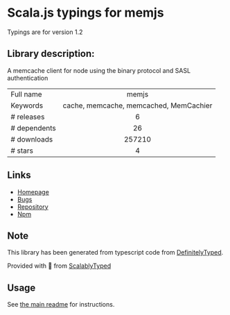 
# Scala.js typings for memjs

Typings are for version 1.2

## Library description:
A memcache client for node using the binary protocol and SASL authentication

|                    |                 |
| ------------------ | :-------------: |
| Full name          | memjs |
| Keywords           | cache, memcache, memcached, MemCachier |
| # releases         | 6 |
| # dependents       | 26 |
| # downloads        | 257210 |
| # stars            | 4 |

## Links
- [Homepage](http://github.com/memcachier/memjs)
- [Bugs](https://github.com/memcachier/memjs/issues)
- [Repository](https://github.com/memcachier/memjs)
- [Npm](https://www.npmjs.com/package/memjs)
    


## Note
This library has been generated from typescript code from [DefinitelyTyped](https://definitelytyped.org).

Provided with :purple_heart: from [ScalablyTyped](https://github.com/oyvindberg/ScalablyTyped)

## Usage
See [the main readme](../../readme.md) for instructions.



